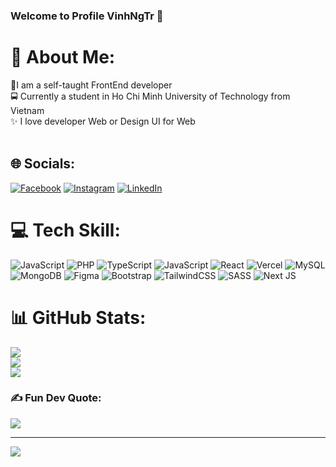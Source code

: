 ### Welcome to Profile VinhNgTr 👋


# 💫 About Me:
📜I am a self-taught FrontEnd developer<br> 🚍 Currently a student in Ho Chi Minh University of Technology from Vietnam<br>✨ I love developer Web or Design UI for Web<br><br>


## 🌐 Socials:
[![Facebook](https://img.shields.io/badge/Facebook-%231877F2.svg?logo=Facebook&logoColor=white)](https://facebook.com/https://www.facebook.com/vinh.nguyentrong.1291) [![Instagram](https://img.shields.io/badge/Instagram-%23E4405F.svg?logo=Instagram&logoColor=white)](https://instagram.com/https://www.instagram.com/genz_jr/) [![LinkedIn](https://img.shields.io/badge/LinkedIn-%230077B5.svg?logo=linkedin&logoColor=white)](https://linkedin.com/in/linkedin.com/in/vinhngtr) 

# 💻 Tech Skill:
![JavaScript](https://img.shields.io/badge/javascript-%23323330.svg?style=flat&logo=javascript&logoColor=%23F7DF1E) ![PHP](https://img.shields.io/badge/php-%23777BB4.svg?style=flat&logo=php&logoColor=white) ![TypeScript](https://img.shields.io/badge/typescript-%23007ACC.svg?style=flat&logo=typescript&logoColor=white) ![JavaScript](https://img.shields.io/badge/javascript-%23323330.svg?style=flat&logo=javascript&logoColor=%23F7DF1E) ![React](https://img.shields.io/badge/react-%2320232a.svg?style=flat&logo=react&logoColor=%2361DAFB) ![Vercel](https://img.shields.io/badge/vercel-%23000000.svg?style=flat&logo=vercel&logoColor=white) ![MySQL](https://img.shields.io/badge/mysql-%2300f.svg?style=flat&logo=mysql&logoColor=white) ![MongoDB](https://img.shields.io/badge/MongoDB-%234ea94b.svg?style=flat&logo=mongodb&logoColor=white) 	![Figma](https://img.shields.io/badge/figma-%23F24E1E.svg?style=flat&logo=figma&logoColor=white) ![Bootstrap](https://img.shields.io/badge/bootstrap-%23563D7C.svg?style=flat&logo=bootstrap&logoColor=white) ![TailwindCSS](https://img.shields.io/badge/tailwindcss-%2338B2AC.svg?style=flat&logo=tailwind-css&logoColor=white) ![SASS](https://img.shields.io/badge/SASS-hotpink.svg?style=flat&logo=SASS&logoColor=white) ![Next JS](https://img.shields.io/badge/Next-black?style=flat&logo=next.js&logoColor=white)
# 📊 GitHub Stats:
![](https://github-readme-stats.vercel.app/api?username=vinhngtr&theme=vision-friendly-dark&hide_border=false&include_all_commits=false&count_private=true)<br/>
![](https://github-readme-streak-stats.herokuapp.com/?user=vinhngtr&theme=vision-friendly-dark&hide_border=false)<br/>
![](https://github-readme-stats.vercel.app/api/top-langs/?username=vinhngtr&theme=vision-friendly-dark&hide_border=false&include_all_commits=false&count_private=true&layout=compact)

### ✍️ Fun Dev Quote:
![](https://quotes-github-readme.vercel.app/api?type=horizontal&theme=radical)

---
[![](https://visitcount.itsvg.in/api?id=vinhngtr&icon=0&color=9)](https://visitcount.itsvg.in)



  
